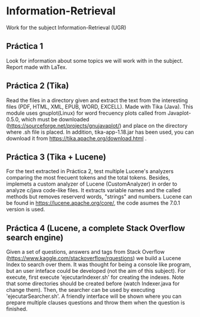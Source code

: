 # Information-Retrieval
Work for the subject Information-Retrieval (UGR)

## Práctica 1
Look for information about some topics we will work with in the subject. Report made with LaTex.

## Práctica 2 (Tika)
Read the files in a directory given and extract the text from the interesting files (PDF, HTML, XML, EPUB, WORD, EXCELL). Made with Tika (Java). This module uses gnuplot(Linux) for word frecuency plots called from Javaplot-0.5.0, which must be downloaded (https://sourceforge.net/projects/gnujavaplot/) and place on the directory where .sh file is placed. In addition, tika-app-1.18.jar has been used, you can download it from https://tika.apache.org/download.html .

## Práctica 3 (Tika + Lucene)
For the text extracted in Práctica 2, test multiple Lucene's analyzers comparing the most frecuent tokens and the total tokens. Besides, implemets a custom analyzer of Lucene (CustomAnalyzer) in order to analyze c/java code-like files. It extracts variable names and the called methods but removes reserverd words, "strings" and numbers. Lucene can be found in https://lucene.apache.org/core/, the code asumes the 7.0.1 version is used.

## Práctica 4 (Lucene, a complete Stack Overflow search engine)
Given a set of questions, answers and tags from Stack Overflow (https://www.kaggle.com/stackoverflow/rquestions) we build a Lucene Index to search over them. It was thought for being a console like program, but an user inteface could be developed (not the aim of this subject).
For execute, first execute 'ejecutarIndexer.sh' for creating the indexes. Note that some directories should be created before (watch Indexer.java for change them). Then, the searcher can be used by executing 'ejecutarSearcher.sh'. A friendly interface will be shown where you can prepare multiple clauses questions and throw them when the question is finished.
